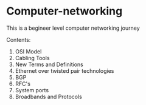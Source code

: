 # Computer-networking
This is a begineer level computer networking journey

Contents:
1) OSI Model
2) Cabling Tools
3) New Terms and Definitions
4) Ethernet over twisted pair technologies
5) BGP
6) RFC's
7) System ports
8) Broadbands and Protocols
